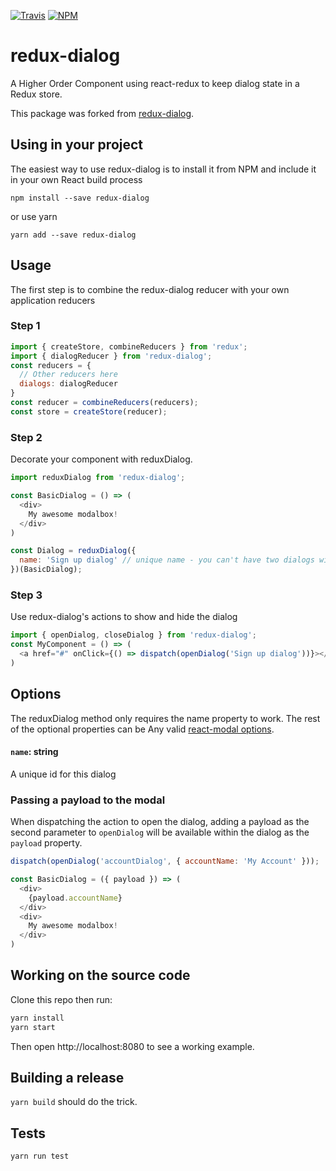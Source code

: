 [![Travis](https://img.shields.io/travis/rust-lang/rust.svg)](https://github.com/suciuvlad/redux-dialog)
[![NPM](https://img.shields.io/npm/v/redux-dialog.svg)](https://www.npmjs.com/package/redux-dialog)
# redux-dialog

A Higher Order Component using react-redux to keep dialog state in a Redux store.

This package was forked from [redux-dialog](https://github.com/suciuvlad/redux-dialog).

## Using in your project

The easiest way to use redux-dialog is to install it from NPM and include it in your own React build process

```
npm install --save redux-dialog
```

or use yarn

```
yarn add --save redux-dialog
```

## Usage

The first step is to combine the redux-dialog reducer with your own application reducers

### Step 1
```js
import { createStore, combineReducers } from 'redux';
import { dialogReducer } from 'redux-dialog';
const reducers = {
  // Other reducers here
  dialogs: dialogReducer
}
const reducer = combineReducers(reducers);
const store = createStore(reducer);
```

### Step 2

Decorate your component with reduxDialog.
```js
import reduxDialog from 'redux-dialog';

const BasicDialog = () => (
  <div>
    My awesome modalbox!
  </div>
)

const Dialog = reduxDialog({
  name: 'Sign up dialog' // unique name - you can't have two dialogs with the same name (will be used as aria-label as well)
})(BasicDialog);
```

### Step 3

Use redux-dialog's actions to show and hide the dialog
```js
import { openDialog, closeDialog } from 'redux-dialog';
const MyComponent = () => (
  <a href="#" onClick={() => dispatch(openDialog('Sign up dialog'))}></a>
)
```

## Options

The reduxDialog method only requires the name property to work. The rest of the optional properties can be Any valid [react-modal options](https://reactcommunity.org/react-modal/).
#### `name`: string
A unique id for this dialog

### Passing a payload to the modal

When dispatching the action to open the dialog, adding a payload as the second parameter to `openDialog` will be available within the dialog as the `payload` property.
```js
dispatch(openDialog('accountDialog', { accountName: 'My Account' }));

const BasicDialog = ({ payload }) => (
  <div>
    {payload.accountName}
  </div>
  <div>
    My awesome modalbox!
  </div>
)
```


## Working on the source code

Clone this repo then run:
```javascript
yarn install
yarn start
```

Then open http://localhost:8080 to see a working example.

## Building a release

`yarn build` should do the trick.

## Tests
`yarn run test`